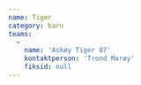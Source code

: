 ```yaml
---
name: Tiger
category: barn
teams:
  -
    name: 'Askøy Tiger 07'
    kontaktperson: 'Trond Marøy'
    fiksid: null
---
```

